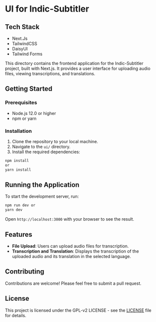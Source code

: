 # UI for Indic-Subtitler

## Tech Stack

- Next.Js
- TailwindCSS
- DaisyUI
- Tailwind Forms

This directory contains the frontend application for the Indic-Subtitler project, built with Next.js. It provides a user interface for uploading audio files, viewing transcriptions, and translations.

## Getting Started

### Prerequisites

- Node.js 12.0 or higher
- npm or yarn

### Installation

1. Clone the repository to your local machine.
2. Navigate to the `ui/` directory.
3. Install the required dependencies:


```bash
npm install
or
yarn install
```


## Running the Application

To start the development server, run:

```bash
npm run dev or
yarn dev
```


Open `http://localhost:3000` with your browser to see the result.

## Features

- **File Upload**: Users can upload audio files for transcription.
- **Transcription and Translation**: Displays the transcription of the uploaded audio and its translation in the selected language.

## Contributing

Contributions are welcome! Please feel free to submit a pull request.

## License

This project is licensed under the GPL-v2 LICENSE - see the [LICENSE](../LICENSE) file for details.
